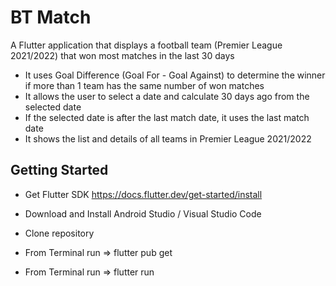 # BT Match

A Flutter application that displays a football team (Premier League 2021/2022) that won most matches in the last 30 days

* It uses Goal Difference (Goal For - Goal Against) to determine the winner if more than 1 team has the same number of won matches
* It allows the user to select a date and calculate 30 days ago from the selected date
* If the selected date is after the last match date, it uses the last match date
* It shows the list and details of all teams in Premier League 2021/2022

## Getting Started

* Get Flutter SDK https://docs.flutter.dev/get-started/install
* Download and Install
    Android Studio / Visual Studio Code

* Clone repository
* From Terminal run => flutter pub get
* From Terminal run => flutter run

